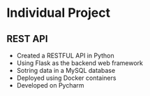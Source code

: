 # Individual Project

## REST API

* Created a RESTFUL API in Python
* Using Flask as the backend web framework
* Sotring data in a MySQL database
* Deployed using Docker containers
* Developed on Pycharm
